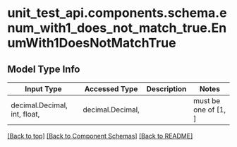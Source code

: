 <a name="top"></a>
<a id="EnumWith1DoesNotMatchTrue"></a>
# unit_test_api.components.schema.enum_with1_does_not_match_true.EnumWith1DoesNotMatchTrue

## Model Type Info
Input Type | Accessed Type | Description | Notes
------------ | ------------- | ------------- | -------------
decimal.Decimal, int, float,  | decimal.Decimal,  |  | must be one of [1, ] 

[[Back to top]](#top) [[Back to Component Schemas]](../../../README.md#Component-Schemas) [[Back to README]](../../../README.md)